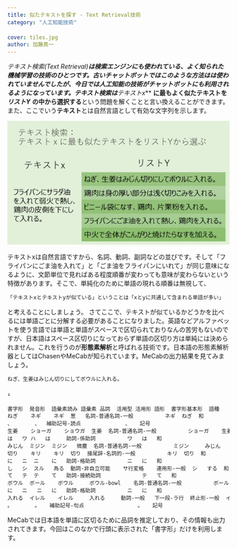 ```yaml
---
title: 似たテキストを探す - Text Retrieval技術
category: "人工知能技術"

cover: tiles.jpg
author: 加藤真一
---
```


**テキスト検索(Text Retrieval)**は検索エンジンにも使われている、よく知られた機械学習の技術のひとつです。古いチャットボットではこのような方法はは使われていませんでしたが、今日では人工知能の技術がチャットボットにも利用されるようになっています。テキスト検索は***テキストx*** **に最もよく似たテキストを** ***リストY*** **の中から選択する**という問題を解くことと言い換えることができます。また、ここでいう**テキスト**とは自然言語として有効な文字列を示します。

![テキスト検索の課題はリストYのなかからテキストXにもっとも似た行を探すこと](./text-retrieval.png)

テキストxは自然言語ですから、名詞、動詞、副詞などの並びです。そして「フライパンにごま油を入れて」と「ごま油をフライパンにいれて」が同じ意味になるように、文節単位で見ればある程度順番が変わっても意味が変わらないという特徴があります。そこで、単純化のために単語の現れる順番は無視して、
```txt
「テキストxとテキストyが似ている」ということは「xとyに共通して含まれる単語が多い」
```
と考えることにしましょう。
さてここで、テキストが似ているかどうかを比べるには単語ごとに分解する必要があることになりました。英語などアルファベットを使う言語では単語と単語がスペースで区切られておりなんの苦労もないのですが、日本語はスペース区切りになっておらず単語の区切り方は単純には決められません。これを行うのが**形態素解析**と呼ばれる技術です。日本語の形態素解析器としてはChasenやMeCabが知られています。MeCabの出力結果を見てみましょう。

```txt
ねぎ、生姜はみじん切りにしてボウルに入れる。

↓

書字形  発音形  語彙素読み	語彙素	品詞	活用型	活用形	語形	書字形基本形	語種
ねぎ    ネギ    ネギ 	葱 	名詞-普通名詞-一般 			ネギ 	ねぎ 	和
、 		、  補助記号-読点 				、 	記号
生姜    ショーガ    ショウガ 	生姜 	名詞-普通名詞-一般 			ショーガ 	生姜 	漢
は  	ワ ハ   は 	助詞-係助詞 			ワ 	は 	和
みじん  ミジン  ミジン 	微塵 	名詞-普通名詞-一般 			ミジン 	みじん 	漢
切り    キリ    キリ 	切り 	接尾辞-名詞的-一般 			キリ 	切り 	和
に  	ニ  ニ 	に 	助詞-格助詞 			ニ 	に 	和
し  	シ  スル 	為る 	動詞-非自立可能 	サ行変格 	連用形-一般 	シ 	する 	和
て  	テ  テ 	て 	助詞-接続助詞 			テ 	て 	和
ボウル  ボール 	ボウル 	ボウル-bowl 	名詞-普通名詞-一般 			ボール 	ボウル 	外
に  	ニ 	ニ 	に 	助詞-格助詞 			ニ 	に 	和
入れる  イレル 	イレル 	入れる 	動詞-一般 	下一段-ラ行 	終止形-一般 	イレル 	入れる 	和
。  		。 	補助記号-句点 				。 	記号
```

MeCabでは日本語を単語に区切るために品詞を推定しており、その情報も出力されてきます。今回はこのなかで行頭に表示された「書字形」だけを利用します。